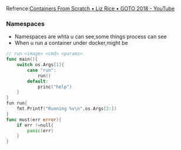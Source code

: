 Refrence:[Containers From Scratch • Liz Rice • GOTO 2018 - YouTube](https://www.youtube.com/watch?v=8fi7uSYlOdc&t=35s)

### Namespaces
- Namespaces are whta u can see,some things process can see 
- When u run  a container under docker,might be 
```Go
// run <image> <cmd> <params>
func main(){
	switch os.Args[1]{
		case "run":
			run()
		default:
			princ("help")
	}
}
fun run{
	fmt.Printf("Running %v\n",os.Args[2:])
}
func must(err error){
	if err !=null{
		panic(err)
	}
}
```

 